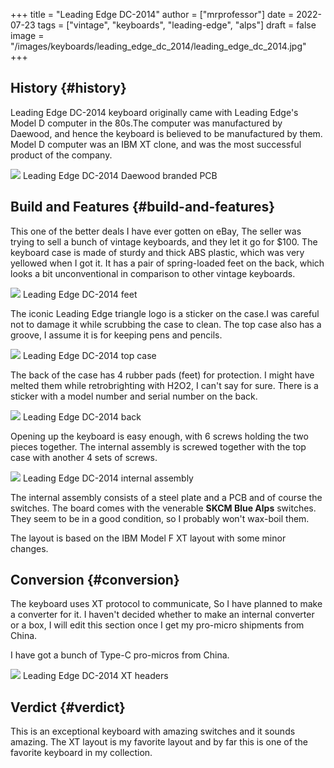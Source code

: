 +++
title = "Leading Edge DC-2014"
author = ["mrprofessor"]
date = 2022-07-23
tags = ["vintage", "keyboards", "leading-edge", "alps"]
draft = false
image = "/images/keyboards/leading_edge_dc_2014/leading_edge_dc_2014.jpg"
+++

## History {#history}

Leading Edge DC-2014 keyboard originally came with Leading Edge's Model D
computer in the 80s.The computer was manufactured by Daewood, and hence the
keyboard is believed to be manufactured by them. Model D computer was an IBM XT
clone, and was the most successful product of the company.

<div class="post-image">
  <img src="/images/keyboards/leading_edge_dc_2014/leading_edge_dc_2014_daewood_branded_pcb.jpg" loading="lazy"/>
  <span class="img-description"> Leading Edge DC-2014 Daewood branded PCB </span>
</div>


## Build and Features {#build-and-features}

This one of the better deals I have ever gotten on eBay, The seller was trying
to sell a bunch of vintage keyboards, and they let it go for $100. The keyboard
case is made of sturdy and thick ABS plastic, which was very yellowed when I got
it. It has a pair of spring-loaded feet on the back, which looks a bit
unconventional in comparison to other vintage keyboards.

<div class="post-image">
  <img src="/images/keyboards/leading_edge_dc_2014/leading_edge_dc_2014_feet.jpg" loading="lazy"/>
  <span class="img-description"> Leading Edge DC-2014 feet </span>
</div>

The iconic Leading Edge triangle logo is a sticker on the case.I was careful not
to damage it while scrubbing the case to clean. The top case also has a groove,
I assume it is for keeping pens and pencils.

<div class="post-image">
  <img src="/images/keyboards/leading_edge_dc_2014/leading_edge_dc_2014_top_case.jpg" loading="lazy"/>
  <span class="img-description"> Leading Edge DC-2014 top case </span>
</div>

The back of the case has 4 rubber pads (feet) for protection. I might have
melted them while retrobrighting with H2O2, I can't say for sure. There is a
sticker with a model number and serial number on the back.

<div class="post-image">
  <img src="/images/keyboards/leading_edge_dc_2014/leading_edge_dc_2014_back.jpg" loading="lazy"/>
  <span class="img-description"> Leading Edge DC-2014 back </span>
</div>

Opening up the keyboard is easy enough, with 6 screws holding the two pieces
together. The internal assembly is screwed together with the top case with
another 4 sets of screws.

<div class="post-image">
  <img src="/images/keyboards/leading_edge_dc_2014/leading_edge_dc_2014_internal_assembly.jpg" loading="lazy"/>
  <span class="img-description"> Leading Edge DC-2014 internal assembly </span>
</div>

The internal assembly consists of a steel plate and a PCB and of course the
switches. The board comes with the venerable **SKCM Blue Alps** switches. They seem
to be in a good condition, so I probably won't wax-boil them.

The layout is based on the IBM Model F XT layout with some minor changes.


## Conversion {#conversion}

The keyboard uses XT protocol to communicate, So I have planned to make a
converter for it. I haven't decided whether to make an internal converter or a
box, I will edit this section once I get my pro-micro shipments from China.

I have got a bunch of Type-C pro-micros from China.

<div class="post-image">
  <img src="/images/keyboards/leading_edge_dc_2014/leading_edge_dc_2014_internal_xt_headers.jpg" loading="lazy"/>
  <span class="img-description"> Leading Edge DC-2014 XT headers </span>
</div>


## Verdict {#verdict}

This is an exceptional keyboard with amazing switches and it sounds amazing. The
XT layout is my favorite layout and by far this is one of the favorite keyboard
in my collection.
